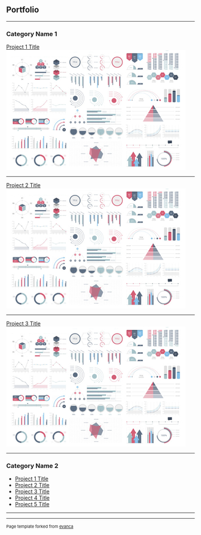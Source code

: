 ## Portfolio

---

### Category Name 1 

[Project 1 Title](/sample_page)
<img src="assets/img/dummy_thumbnail.jpg?raw=true"/>

---
[Project 2 Title](/pdf/sample_presentation.pdf)
<img src="assets/img/dummy_thumbnail.jpg?raw=true"/>

---
[Project 3 Title](http://example.com/)
<img src="assets/img/dummy_thumbnail.jpg?raw=true"/>

---

### Category Name 2

- [Project 1 Title](http://example.com/)
- [Project 2 Title](http://example.com/)
- [Project 3 Title](http://example.com/)
- [Project 4 Title](http://example.com/)
- [Project 5 Title](http://example.com/)

---




---
<p style="font-size:11px">Page template forked from <a href="https://github.com/evanca/quick-portfolio">evanca</a></p>
<!-- Remove above link if you don't want to attibute -->
